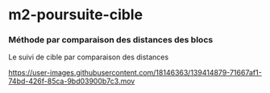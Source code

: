 # m2-poursuite-cible

### Méthode par comparaison des distances des blocs

Le suivi de cible par comparaison des distances 

https://user-images.githubusercontent.com/18146363/139414879-71667af1-74bd-426f-85ca-9bd03900b7c3.mov
